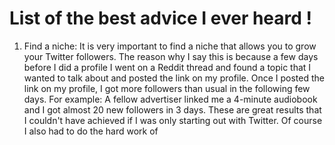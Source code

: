 # List of the best advice I ever heard !

1. Find a niche:
It is very important to find a niche that allows you to grow your Twitter followers. The reason why I say this is because a few days before I did a profile I went on a Reddit thread and found a topic that I wanted to talk about and posted the link on my profile.
Once I posted the link on my profile, I got more followers than usual in the following few days. For example: A fellow advertiser linked me a 4-minute audiobook and I got almost 20 new followers in 3 days.
These are great results that I couldn't have achieved if I was only starting out with Twitter. Of course I also had to do the hard work of
